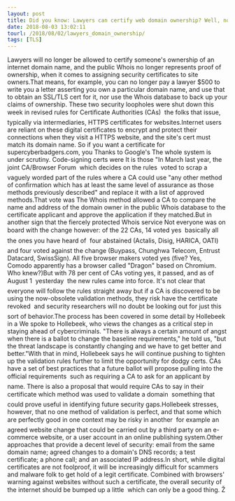 ```yaml
---
layout: post
title: Did you know: Lawyers can certify web domain ownership? Well, not no more they ain't
date: 2018-08-03 13:02:11
tourl: /2018/08/02/lawyers_domain_ownership/
tags: [TLS]
---
```

Lawyers will no longer be allowed to certify someone's ownership of an internet domain name, and the public Whois no longer represents proof of ownership, when it comes to assigning security certificates to site owners.That means, for example, you can no longer pay a lawyer $500 to write you a letter asserting you own a particular domain name, and use that to obtain an SSL/TLS cert for it, nor use the Whois database to back up your claims of ownership. These two security loopholes were shut down this week in revised rules for Certificate Authorities (CAs)  the folks that issue, typically via intermediaries, HTTPS certificates for websites.Internet users are reliant on these digital certificates to encrypt and protect their connections when they visit a HTTPS website, and the site's cert must match its domain name. So if you want a certificate for supercyberbadgers.com, you Thanks to Google's The whole system is under scrutiny. Code-signing certs were It is those "In March last year, the joint CA/Browser Forum  which decides on the rules  voted to scrap a vaguely worded part of the rules where a CA could use "any other method of confirmation which has at least the same level of assurance as those methods previously described" and replace it with a list of approved methods.That vote was The Whois method allowed a CA to compare the name and address of the domain owner in the public Whois database to the certificate applicant and approve the application if they matched.But in another sign that the fiercely protected Whois service Not everyone was on board with the change however: of the 22 CAs, 14 voted yes  basically all the ones you have heard of  four abstained (Actalis, Disig, HARICA, OATI) and four voted against the change (Buypass, Chunghwa Telecom, Entrust Datacard, SwissSign). All five browser makers voted yes (five? Yes, Comodo apparently has a browser called "Dragon" based on Chromium. Who knew?)But with 78 per cent of CAs voting yes, it passed, and as of August 1  yesterday  the new rules came into force. It's not clear that everyone will follow the rules straight away but if a CA is discovered to be using the now-obsolete validation methods, they risk have the certificate revoked  and security researchers will no doubt be looking out for just this sort of behavior.The process has been covered in some detail by Hollebeek in a We spoke to Hollebeek, who views the changes as a critical step in staying ahead of cybercriminals. "There is always a certain amount of angst when there is a ballot to change the baseline requirements," he told us, "but the threat landscape is constantly changing and we have to get better and better."With that in mind, Hollebeek says he will continue pushing to tighten up the validation rules further to limit the opportunity for dodgy certs. CAs have a set of best practices that a future ballot will propose pulling into the official requirements  such as requiring a CA to ask for an applicant by name. There is also a proposal that would require CAs to say in their certificate which method was used to validate a domain  something that could prove useful in identifying future security gaps.Hollebeek stresses, however, that no one method of validation is perfect, and that some which are perfectly good in one context may be risky in another  for example an agreed website change that could be carried out by a third party on an e-commerce website, or a user account in an online publishing system.Other approaches that provide a decent level of security: email from the same domain name; agreed changes to a domain's DNS records; a test certificate; a phone call; and an associated IP address.In short, while digital certificates are not foolproof, it will be increasingly difficult for scammers and malware folk to get hold of a legit certificate. Combined with browsers' warning against websites without such a certificate, the overall security of the internet should be bumped up a little  which can only be a good thing. Ž